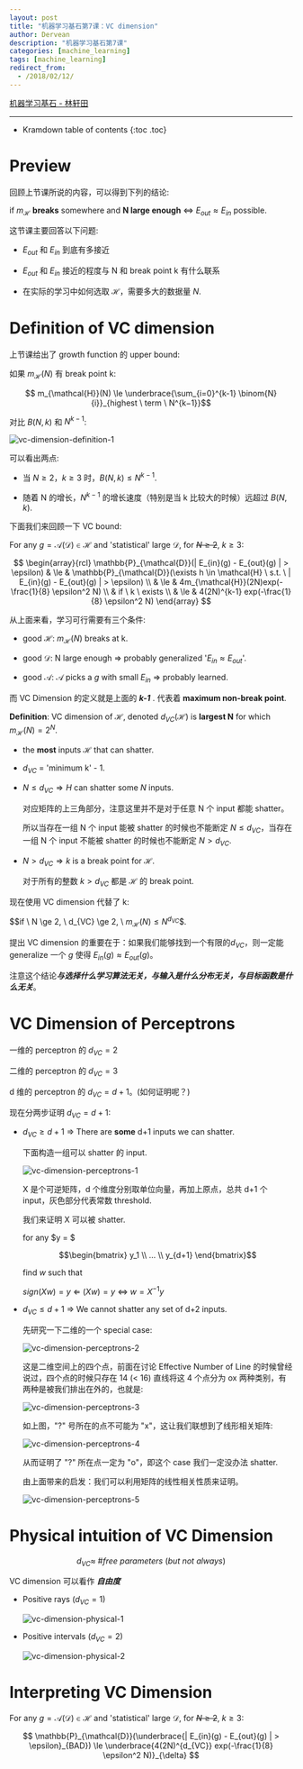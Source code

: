 ```yaml
---
layout: post
title: "机器学习基石第7课：VC dimension"
author: Dervean
description: "机器学习基石第7课"
categories: [machine_learning]
tags: [machine_learning]
redirect_from:
  - /2018/02/12/
---
```


[机器学习基石 - 林轩田](https://www.csie.ntu.edu.tw/~htlin/course/mlfound17fall/)

---

* Kramdown table of contents
{:toc .toc}

# Preview

回顾上节课所说的内容，可以得到下列的结论:

if $m_{\mathcal{H}}$ **breaks** somewhere and **N large enough**  $\Leftrightarrow$  $E_{out} \approx E_{in}$ possible.

这节课主要回答以下问题:

- $E_{out}$ 和 $E_{in}$ 到底有多接近

- $E_{out}$ 和 $E_{in}$ 接近的程度与 N 和 break point k 有什么联系

- 在实际的学习中如何选取 $\mathcal{H}$，需要多大的数据量 $N$.

# Definition of VC dimension

上节课给出了 growth function 的 upper bound:

如果 $m_{\mathcal{H}}(N)$ 有 break point k:

$$ m_{\mathcal{H}}(N) \le \underbrace{\sum_{i=0}^{k-1} \binom{N}{i}}_{highest \ term \ N^{k−1}}$$

对比 $B(N,k)$ 和 $N^{k-1}$:

![vc-dimension-definition-1](/images/ML/vc-dimension-definition-1.png "vc dimention definition")

可以看出两点:

- 当 $N \ge 2$，$k \ge 3$ 时，$B(N,k) \le N^{k-1}$.

- 随着 N 的增长，$N^{k-1}$ 的增长速度（特别是当 k 比较大的时候）远超过 $B(N,k)$.

下面我们来回顾一下 VC bound:

For any $g = \mathcal{A}(\mathcal{D}) \in \mathcal{H}$ and 'statistical' large $\mathcal{D}$, for <strike>$N \ge 2$</strike>, $k \ge 3$:

$$
\begin{array}{rcl}
\mathbb{P}_{\mathcal{D}}(| E_{in}(g) - E_{out}(g) | > \epsilon) 	& 	\le 	&	\mathbb{P}_{\mathcal{D}}(\exists h \in \mathcal{H} \ s.t. \ | E_{in}(g) - E_{out}(g) | > \epsilon) 	\\
																	& 	\le 	&	4m_{\mathcal{H}}(2N)exp(-\frac{1}{8} \epsilon^2 N) 										\\
																	& 	if \ k \ exists																						\\
																	& 	\le 	& 4(2N)^{k-1} exp(-\frac{1}{8} \epsilon^2 N)
\end{array}
$$

从上面来看，学习可行需要有三个条件:

- good $\mathcal{H}$: $m_{\mathcal{H}}(N)$ breaks at k.

- good $\mathcal{D}$: N large enough $\Rightarrow$ probably generalized '$E_{in} \approx E_{out}$'.

- good $\mathcal{A}$: $\mathcal{A}$ picks a $g$ with small $E_{in}$ $\Rightarrow$ probably learned.

而 VC Dimension 的定义就是上面的  ***k-1***  . 代表着 **maximum non-break point**.

**Definition**: VC dimension of $\mathcal{H}$, denoted $d_{VC}(\mathcal{H})$ is **largest N** for which $m_{\mathcal{H}}(N) = 2^N$.

- the **most** inputs $\mathcal{H}$ that can shatter.

- $d_{VC}$ = 'minimum k' - 1.

- $N \le d_{VC} \Rightarrow H$ can shatter some $N$ inputs. 

  对应矩阵的上三角部分，注意这里并不是对于任意 N 个 input 都能 shatter。

  所以当存在一组 N 个 input 能被 shatter 的时候也不能断定 $N \le d_{VC}$，当存在一组 N 个 input 不能被 shatter 的时候也不能断定 $N > d_{VC}$.

- $N > d_{VC} \Rightarrow k$ is a break point for $\mathcal{H}$. 

  对于所有的整数 $k > d_{VC}$ 都是 $\mathcal{H}$ 的 break point.

现在使用 VC dimension 代替了 k:

$$if \ N \ge 2, \ d_{VC} \ge 2, \ $m_{\mathcal{H}}(N) \le N^{d_{VC}}$$.

提出 VC dimension 的重要在于：如果我们能够找到一个有限的$d_{VC}$，则一定能 generalize 一个 $g$ 使得 $E_{in}(g) \approx E_{out}(g)$。

注意这个结论***与选择什么学习算法无关，与输入是什么分布无关，与目标函数是什么无关***。

# VC Dimension of Perceptrons

一维的 perceptron 的 $d_{VC} = 2$

二维的 perceptron 的 $d_{VC} = 3$

d 维的 perceptron 的 $d_{VC} = d + 1$。(如何证明呢？)

现在分两步证明 $d_{VC} = d + 1$:

- $d_{VC} \ge d + 1$ $\Longrightarrow$ There are **some** d+1 inputs we can shatter.

  下面构造一组可以 shatter 的 input.

  ![vc-dimension-perceptrons-1](/images/ML/vc-dimension-perceptrons-1.png "trivial input")

  X 是个可逆矩阵，d 个维度分别取单位向量，再加上原点，总共 d+1 个 input，灰色部分代表常数 threshold.

  我们来证明 X 可以被 shatter.

  for any $y = $ 

  $$\begin{bmatrix} y_1 \\ ... \\ y_{d+1} \end{bmatrix}$$ 

  find $w$ such that 

  $sign(Xw) = y$ $\Longleftarrow$ $(Xw) = y$ $\Longleftrightarrow$ $w = X^{-1}y$

- $d_{VC} \le d + 1$ $\Longrightarrow$ We cannot shatter any set of d+2 inputs.

  先研究一下二维的一个 special case:

  ![vc-dimension-perceptrons-2](/images/ML/vc-dimension-perceptrons-2.png "2D dimension special case")

  这是二维空间上的四个点，前面在讨论 Effective Number of Line 的时候曾经说过，四个点的时候只存在 14 (< 16) 直线将这 4 个点分为 ox 两种类别，有两种是被我们排出在外的，也就是:

  ![vc-dimension-perceptrons-3](/images/ML/vc-dimension-perceptrons-3.png "2D dimension special case")

  如上图，"?" 号所在的点不可能为 "x"，这让我们联想到了线形相关矩阵:

  ![vc-dimension-perceptrons-4](/images/ML/vc-dimension-perceptrons-4.png "2D dimension special case")

  从而证明了 "?" 所在点一定为 "o"，即这个 case 我们一定没办法 shatter.

  由上面带来的启发：我们可以利用矩阵的线性相关性质来证明。

  ![vc-dimension-perceptrons-5](/images/ML/vc-dimension-perceptrons-5.png "general case")

# Physical intuition of VC Dimension

$$d_{VC} \approx \ \#free \ parameters \ (but \ not \ always)$$

VC dimension 可以看作 ***自由度***

- Positive rays ($d_{VC} = 1$)
  
  ![vc-dimension-physical-1](/images/ML/vc-dimension-physical-1.png "Physical intuition")

- Positive intervals ($d_{VC} = 2$)
  
  ![vc-dimension-physical-2](/images/ML/vc-dimension-physical-2.png "Physical intuition")

# Interpreting VC Dimension

For any $g = \mathcal{A}(\mathcal{D}) \in \mathcal{H}$ and 'statistical' large $\mathcal{D}$, for <strike>$N \ge 2$</strike>, $k \ge 3$:

$$ 
\mathbb{P}_{\mathcal{D}}(\underbrace{| E_{in}(g) - E_{out}(g) | > \epsilon}_{BAD})  \le  \underbrace{4(2N)^{d_{VC}} exp(-\frac{1}{8} \epsilon^2 N)}_{\delta}
$$












































